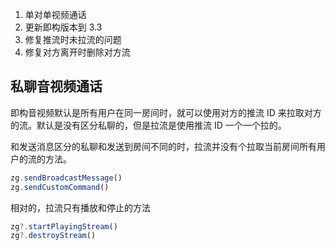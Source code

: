 1. 单对单视频通话
2. 更新即构版本到 3.3
3. 修复推流时未拉流的问题
4. 修复对方离开时删除对方流
## 私聊音视频通话

即构音视频默认是所有用户在同一房间时，就可以使用对方的推流 ID 来拉取对方的流。默认是没有区分私聊的，但是拉流是使用推流 ID 一个一个拉的。

和发送消息区分的私聊和发送到房间不同的时，拉流并没有个拉取当前房间所有用户的流的方法。

```ts
zg.sendBroadcastMessage()
zg.sendCustomCommand()
```

相对的，拉流只有播放和停止的方法

```ts
zg?.startPlayingStream()
zg?.destroyStream()
```